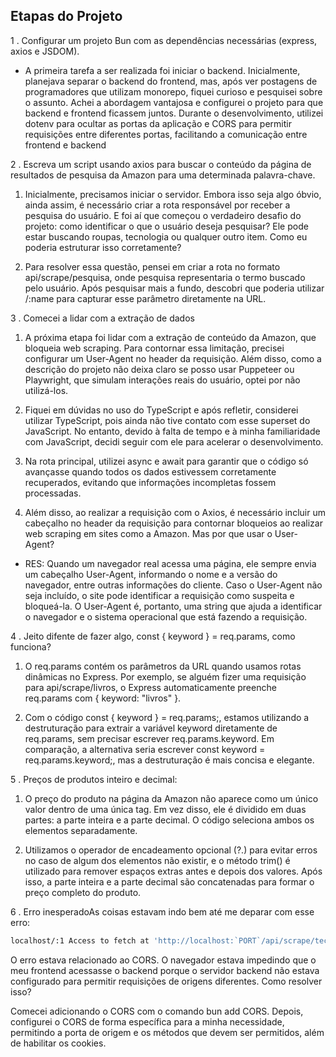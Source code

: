 ## Etapas do Projeto

1 . Configurar um projeto Bun com as dependências necessárias (express, axios e JSDOM).

- A primeira tarefa a ser realizada foi iniciar o backend. Inicialmente, planejava separar o backend do frontend, mas, após ver postagens de programadores que utilizam monorepo, fiquei curioso e pesquisei sobre o assunto. Achei a abordagem vantajosa e configurei o projeto para que backend e frontend ficassem juntos. Durante o desenvolvimento, utilizei dotenv para ocultar as portas da aplicação e CORS para permitir requisições entre diferentes portas, facilitando a comunicação entre frontend e backend

2 . Escreva um script usando axios para buscar o conteúdo da página de resultados de pesquisa da Amazon para uma determinada palavra-chave.

1. Inicialmente, precisamos iniciar o servidor. Embora isso seja algo óbvio, ainda assim, é necessário criar a rota responsável por receber a pesquisa do usuário. E foi aí que começou o verdadeiro desafio do projeto: como identificar o que o usuário deseja pesquisar? Ele pode estar buscando roupas, tecnologia ou qualquer outro item. Como eu poderia estruturar isso corretamente?

2. Para resolver essa questão, pensei em criar a rota no formato api/scrape/pesquisa, onde pesquisa representaria o termo buscado pelo usuário. Após pesquisar mais a fundo, descobri que poderia utilizar /:name para capturar esse parâmetro diretamente na URL.


3 . Comecei a lidar com a extração de dados

1. A próxima etapa foi lidar com a extração de conteúdo da Amazon, que bloqueia web scraping. Para contornar essa limitação, precisei configurar um User-Agent no header da requisição. Além disso, como a descrição do projeto não deixa claro se posso usar Puppeteer ou Playwright, que simulam interações reais do usuário, optei por não utilizá-los.

2. Fiquei em dúvidas no uso do TypeScript e após refletir, considerei utilizar TypeScript, pois ainda não tive contato com esse superset do JavaScript. No entanto, devido à falta de tempo e à minha familiaridade com JavaScript, decidi seguir com ele para acelerar o desenvolvimento.

3. Na rota principal, utilizei async e await para garantir que o código só avançasse quando todos os dados estivessem corretamente recuperados, evitando que informações incompletas fossem processadas.

4. Além disso, ao realizar a requisição com o Axios, é necessário incluir um cabeçalho no header da requisição para contornar bloqueios ao realizar web scraping em sites como a Amazon. Mas por que usar o User-Agent?
- RES: Quando um navegador real acessa uma página, ele sempre envia um cabeçalho User-Agent, informando o nome e a versão do navegador, entre outras informações do cliente. Caso o User-Agent não seja incluído, o site pode identificar a requisição como suspeita e bloqueá-la. O User-Agent é, portanto, uma string que ajuda a identificar o navegador e o sistema operacional que está fazendo a requisição.


4 . Jeito difente de fazer algo, const { keyword } = req.params, como funciona?

1. O req.params contém os parâmetros da URL quando usamos rotas dinâmicas no Express. Por exemplo, se alguém fizer uma requisição para api/scrape/livros, o Express automaticamente preenche req.params com { keyword: "livros" }.

2. Com o código const { keyword } = req.params;, estamos utilizando a destruturação para extrair a variável keyword diretamente de req.params, sem precisar escrever req.params.keyword.
Em comparação, a alternativa seria escrever const keyword = req.params.keyword;, mas a destruturação é mais concisa e elegante.

5 . Preços de produtos inteiro e decimal:

1. O preço do produto na página da Amazon não aparece como um único valor dentro de uma única tag. Em vez disso, ele é dividido em duas partes: a parte inteira e a parte decimal. O código seleciona ambos os elementos separadamente.

2. Utilizamos o operador de encadeamento opcional (?.) para evitar erros no caso de algum dos elementos não existir, e o método trim() é utilizado para remover espaços extras antes e depois dos valores. Após isso, a parte inteira e a parte decimal são concatenadas para formar o preço completo do produto.

6 . Erro inesperadoAs coisas estavam indo bem até me deparar com esse erro:
```bash
localhost/:1 Access to fetch at 'http://localhost:`PORT`/api/scrape/tecnologia' from origin 'http://localhost:PORTF' has been blocked by CORS policy: No 'Access-Control-Allow-Origin' header is present on the requested resource. If an opaque response serves your needs, set the request's mode to 'no-cors' to fetch the resource with CORS disabled.
```
O erro estava relacionado ao CORS. O navegador estava impedindo que o meu frontend acessasse o backend porque o servidor backend não estava configurado para permitir requisições de origens diferentes. Como resolver isso?

Comecei adicionando o CORS com o comando bun add CORS. Depois, configurei o CORS de forma específica para a minha necessidade, permitindo a porta de origem e os métodos que devem ser permitidos, além de habilitar os cookies.


